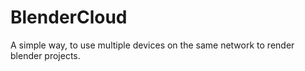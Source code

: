# BlenderCloud
A simple way, to use multiple devices on the same network to render blender projects.
